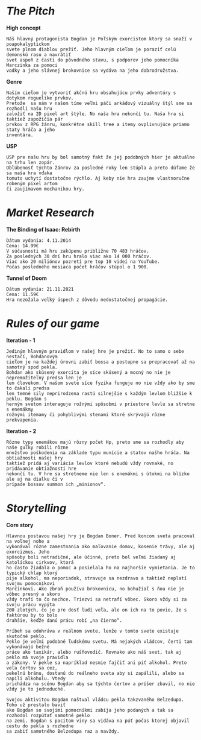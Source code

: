 # ***The Pitch***

**High concept**

    Náš hlavný protagonista Bogdan je Poľským exorcistom ktorý sa snaží v poapokalyptickom
    svete plnom diablov prežiť. Jeho hlavným cieľom je poraziť celú demonskú rasu a navrátiť
    svet aspoň z časti do pôvodného stavu, s podporov jeho pomocníka Marczinka za pomoci
    vodky a jeho slávnej brokovnice sa vydáva na jeho dobrodružstva.

**Genre**

    Naším cieľom je vytvoriť akčnú hru obsahujúcu prvky adventúry s dotykom roguelike prvkov.
    Pretože  sa nám v našom tíme veľmi páči arkádový vizuálny štýl sme sa rozhodli našu hru
    založiť na 2D pixel art štýle. No naša hra nekončí tu. Naša hra si taktiež zapožičia pár
    prvkov z RPG žánru, konkrétne skill tree a itemy ovplivnujúce priamo staty hráča a jeho
    inventára.

**USP**

    USP pre našu hru by bol samotný fakt že jej podobných hier je aktuálne na trhu len zopár.
    Obľúbenosť týchto žánrov za posledné roky len stúpla a preto dúfame že sa naša hra vďaka
    tomuto uchytí dostatočne rýchlo. Aj keby nie hra zaujme vlastnoručne robeným pixel artom
    či zaujímavom mechanikou hry.

# ***Market Research***

**The Binding of Isaac: Rebirth**

    Dátum vydania: 4.11.2014
    Cena: 14.99€
    V súčasnosti má hru zakúpenu približne 70 483 hráčov.
    Za posledných 30 dní hru hralo viac ako 14 000 hráčov.
    Viac ako 20 miliónov pozretí pre top 10 videí na YouTube.
    Počas posledného mesiaca počet hráčov stúpol o 1 900.

**Tunnel of Doom**

    Dátum vydania: 21.11.2021
    Cena: 11.59€
    Hra nezožala veľký úspech z dôvodu nedostatočnej propagácie.

# ***Rules of our game***

**Iteration - 1**

    Jediným hlavným pravidlom v našej hre je prežiť. No to samo o sebe nestačí, Bohdanovým
    cieľom je na každej úrovni zabiť bossa a postupne sa prepracovať až na samotný spod pekla.
    Bohdan ako skúsený exorcita je síce skúsený a mocný no nie je nepremožiteľný predsa len je
    len človekom. V našom svete síce fyzika funguje no nie vždy ako by sme to čakali predsa
    len temné sily neprirodzena rastú silnejšie s každým levlom bližšie k peklu. Bogdan s
    herným svetom interaguje rožnými spôsobmi v priestore levlu sa stretne s enemákmy
    rožnými itemamy či pohyblivými stenami ktoré skrývajú rôzne prekvapenia.

**Iteration - 2**

    Rôzne typy enemákov majú rôzny počet Hp, preto sme sa rozhodly aby naše guľky robili rôzne 
    množstvo poškodenia na základe typu munície a statov našho hráča. Na obtiažnosti našej hry 
    taktiež pridá aj variácia levlov ktoré nebudú vždy rovnaké, no pridávanie obtiažnosti hre 
    nekončí tu. V hre sa stretneme nie len s enemákmi s útokmi na blízko ale aj na dialku či v 
    prípade bossov summon ich „minionov“.


# ***Storytelling***

**Core story**

    Hlavnou postavou našej hry je Bogdan Boner. Pred koncom sveta pracoval na voľnej nohe a 
    vykonával rôzne zamestnania ako maľovanie domov, kosenie trávy, ale aj exorcizmus. Jeho 
    spôsoby boli netradičné, ale účinné, preto bol veľmi žiadaný aj katolíckou cirkvov, ktorá
    ho často žiadala o pomoc a posielala ho na najhoršie vymietania. Je to typický chlap ktorý
    pije alkohol, ma neporiadok, stravuje sa nezdravo a taktiež neplatí svojmu pomocníkovi 
    Marčinkovi. Ako zbraň používa brokovnicu, no bohužiaľ s ňou nie je vôbec presný a skoro 
    vždy trafí to čo nechce. Triezvi sa netrafí vôbec. Skoro vždy si za svoju prácu vypýta 
    200 zlotých, čo je pre dosť ľudí veľa, ale on ich na to povie, že s faktúrou by to bolo 
    drahšie, keďže danú prácu robí „na čierno“.

	Príbeh sa odohráva v reálnom svete, lenže v tomto svete existuje skutočné peklo. 
    Peklo je veľmi podobné ľudskému svetu. Má nejakých vládcov, čerti tam vykonávajú bežné 
    práce ako taxikár, alebo rušňovodič. Rovnako ako náš svet, tak aj peklo má svoje pravidla 
    a zákony. V pekle sa napríklad nesmie fajčiť ani piť alkohol. Preto veľa čertov sa cez, 
    pekelnú bránu, dostanú do reálneho sveta aby si zapálili, alebo sa napili alkoholu. Vtedy 
    prichádza na scénu Bogdan aby sa týchto čertov a príšer zbavil, no nie vždy je to jednoduché.

	Svojou aktivitou Bogdan naštval vládcu pekla takzvaného Belzedupa. Toho už prestalo baviť 
    ako Bogdan so svojimi pomocníkmi zabíja jeho podaných a tak sa rozhodol rozpútať samotné peklo 
    na zemi. Bogdan s pocitom viny sa vidáva na púť počas ktorej objavil cestu do pekla s rozhodne 
    sa zabiť samotného Belzedupa raz a navždy.

